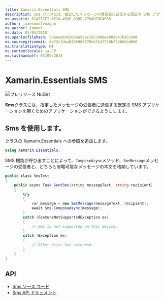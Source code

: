 ```yaml
---
title: Xamarin.Essentials SMS
description: Sms クラスには、指定したメッセージの受信者に送信する既定の SMS アプリケーションを開くためのアプリケーションができるようにします。
ms.assetid: 81A757F2-6F2A-458F-B9BE-770ADEBFAB58
author: jamesmontemagno
ms.author: jamont
ms.date: 05/04/2018
ms.openlocfilehash: 5baeee03626ba659ac7e5c06be40039476a67e08
ms.sourcegitcommit: 0a72c7dea020b965378b6314f558bf5360dbd066
ms.translationtype: MT
ms.contentlocale: ja-JP
ms.lasthandoff: 05/09/2018
---
```

# <a name="xamarinessentials-sms"></a>Xamarin.Essentials SMS

![プレリリース NuGet](~/media/shared/pre-release.png)

**Sms**クラスには、指定したメッセージの受信者に送信する既定の SMS アプリケーションを開くためのアプリケーションができるようにします。

## <a name="using-sms"></a>Sms を使用します。

クラスの Xamarin.Essentials への参照を追加します。

```csharp
using Xamarin.Essentials;
```

SMS 機能が呼び出すことによって、`ComposeAsync`メソッド、`SmsMessage`メッセージの受信者と、どちらも省略可能なメッセージの本文を格納しています。

```csharp
public class SmsTest
{
    public async Task SendSms(string messageText, string recipient)
    {
        try
        {
            var message = new SmsMessage(messageText, recipient);
            await Sms.ComposeAsync(message);
        }
        catch (FeatureNotSupportedException ex)
        {
            // Sms is not supported on this device.
        }
        catch (Exception ex)
        {
            // Other error has occurred.
        }
    }
}
```

## <a name="api"></a>API

- [Sms ソース コード](https://github.com/xamarin/Essentials/tree/master/Essentials/Sms)
- [Sms API ドキュメント](xref:Xamarin.Essentials.Sms)
